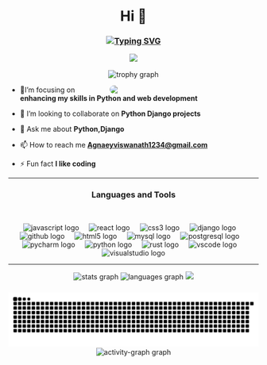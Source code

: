 <h1 align="center">Hi 👋</h1>
<h3 align="center"><a href="https://git.io/typing-svg"><img src="https://readme-typing-svg.demolab.com?font=Georgia&weight=800&pause=1000&size=33&color=042D5E&width=370&height=100&lines=I'm+Agnaey+Viswanath+%F0%9F%91%8B" color="blue" alt="Typing SVG" /></a></h3>

<div align="center">
    <img src="https://profile-counter.glitch.me/agnaey/count.svg?"  />
  </div>
<p align="center">     <img src="https://github-profile-trophy.vercel.app?username=agnaey&theme=dark_lover&column=-1&row=1&margin-w=8&margin-h=8&no-bg=false&no-frame=false&order=4" height="150" alt="trophy graph"  />
</p>

<p align="left">
    <img align="right" src="https://cdn.inflearn.com/assets/images/lost_pages/coding_cat.gif" width="300px" style="margin-left: 20px; border-radius: 10px;">
  </p>


- 🌱I’m focusing on **enhancing my skills in Python and web development**

- 👯 I’m looking to collaborate on **Python Django projects**

- 💬 Ask me about **Python,Django**

- 📫 How to reach me **Agnaeyviswanath1234@gmail.com**

- ⚡ Fun fact **I like coding**

<!-- <h3 align="left">Connect with me:</h3>
<p align="left">
</p> -->
<hr>
<div align="center">
    <h3 align="center">Languages and Tools</h3> <br>

<p>    <img src="https://cdn.jsdelivr.net/gh/devicons/devicon/icons/javascript/javascript-original.svg" height="40" alt="javascript logo"  />
    <img width="12" />
    <img src="https://cdn.jsdelivr.net/gh/devicons/devicon/icons/react/react-original.svg" height="40" alt="react logo"  />
    <img width="12" />
    <img src="https://cdn.jsdelivr.net/gh/devicons/devicon/icons/css3/css3-original.svg" height="40" alt="css3 logo"  />
    <img width="12" />
    <img src="https://cdn.jsdelivr.net/gh/devicons/devicon/icons/django/django-plain.svg" height="40" alt="django logo"  />
    <img width="12" />
    <img src="https://cdn.jsdelivr.net/gh/devicons/devicon/icons/github/github-original.svg" height="40" alt="github logo"  />
    <img width="12" />
    <img src="https://cdn.jsdelivr.net/gh/devicons/devicon/icons/html5/html5-original.svg" height="40" alt="html5 logo"  />
    <img width="12" />
    <img src="https://cdn.jsdelivr.net/gh/devicons/devicon/icons/mysql/mysql-original.svg" height="40" alt="mysql logo"  />
    <img width="12" />
    <img src="https://cdn.jsdelivr.net/gh/devicons/devicon/icons/postgresql/postgresql-original.svg" height="40" alt="postgresql logo"  />
    <img width="12" />
    <img src="https://cdn.jsdelivr.net/gh/devicons/devicon/icons/pycharm/pycharm-original.svg" height="40" alt="pycharm logo"  />
    <img width="12" />
    <img src="https://cdn.jsdelivr.net/gh/devicons/devicon/icons/python/python-original.svg" height="40" alt="python logo"  />
    <img width="12" />
    <img src="https://cdn.jsdelivr.net/gh/devicons/devicon/icons/rust/rust-original.svg" height="40" alt="rust logo"  />
    <img width="12" />
    <img src="https://cdn.jsdelivr.net/gh/devicons/devicon/icons/vscode/vscode-original.svg" height="40" alt="vscode logo"  />
    <img width="12" />
    <img src="https://cdn.jsdelivr.net/gh/devicons/devicon/icons/visualstudio/visualstudio-plain.svg" height="40" alt="visualstudio logo"  /></p>
  </div>
  <hr>


<div align="center">
    <img src="https://github-readme-stats.vercel.app/api?username=agnaey&hide_title=false&hide_rank=false&show_icons=true&include_all_commits=true&count_private=true&disable_animations=false&theme=dark&locale=en&hide_border=false&order=1" height="160" alt="stats graph"  />
    <img src="https://github-readme-stats.vercel.app/api/top-langs?username=agnaey&locale=en&hide_title=false&layout=compact&card_width=320&langs_count=5&theme=dark&hide_border=false&order=2" height="160" alt="languages graph"  />
    <img src="https://streak-stats.demolab.com?user=agnaey&locale=en&mode=daily&theme=dark&hide_border=false&border_radius=5&order=3" height="200"   />

  </div>
  
  ###
  

  
  ###
  
<div align="center">
 <img src="https://raw.githubusercontent.com/agnaey/agnaey/output/snake.svg" alt="ok" />
 </div>



 <div align="center">
    <img src="https://github-readme-activity-graph.vercel.app/graph?username=agnaey&radius=16&theme=github-dark&area=true&order=5" height="300" alt="activity-graph graph"  />
 </div>
  
  ###

















  



